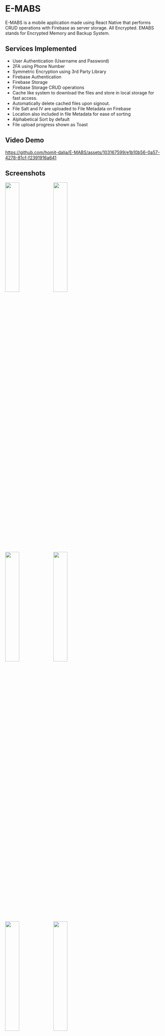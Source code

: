 # E-MABS
E-MABS is a mobile application made using React Native that performs CRUD operations with Firebase as server storage. All Encrypted. EMABS stands for Encrypted Memory and Backup System.

## Services Implemented
- User Authentication (Username and Password)
- 2FA using Phone Number
- Symmetric Encryption using 3rd Party Library
- Firebase Authentication
- Firebase Storage
- Firebase Storage CRUD operations
- Cache like system to download the files and store in local storage for fast access.
- Automatically delete cached files upon signout.
- File Salt and IV are uploaded to File Metadata on Firebase
- Location also included in file Metadata for ease of sorting
- Alphabetical Sort by default
- File upload progress shown as Toast

## Video Demo
https://github.com/homit-dalia/E-MABS/assets/103167599/e1b10b56-0a57-4278-81cf-f2391916a641

## Screenshots
<p float="center">
  <img src="https://github.com/homit-dalia/E-MABS/assets/103167599/8190c77c-3e25-4095-b16b-2d6cbf44dd37" width="30%" />
  <img src="https://github.com/homit-dalia/E-MABS/assets/103167599/5996c034-36f9-4d60-95fc-e03b58fb8473" width="30%" /> 
</p>
<p float="center">
  <img src="https://github.com/homit-dalia/E-MABS/assets/103167599/ec15db8c-c11c-40f7-99c1-3dd421b46621" width="30%" />
  <img src="https://github.com/homit-dalia/E-MABS/assets/103167599/de91ee0b-22e6-49d7-8f3d-eb7a3f31cc4b" width="30%" /> 
</p>
<p float="center">
  <img src="https://github.com/homit-dalia/E-MABS/assets/103167599/a399f5c1-8b74-4973-af83-f99a9d3de332" width="30%" />
  <img src="https://github.com/homit-dalia/E-MABS/assets/103167599/40e879a2-0747-464a-ac40-75bbdc2e0ffd" width="30%" /> 
</p>
<p float="center">
  <img src="https://github.com/homit-dalia/E-MABS/assets/103167599/f0381e51-2f03-4e12-acf4-652b89db3e0e" width="30%" />
  <img src="https://github.com/homit-dalia/E-MABS/assets/103167599/442c8545-3d3b-4d69-9134-d8677c58c712" width="30%" /> 
</p>
<p float="center">
  <img src="https://github.com/homit-dalia/E-MABS/assets/103167599/c17ca0b6-4963-4c68-862c-b8d679749651" width="30%" />
  <img src="https://github.com/homit-dalia/E-MABS/assets/103167599/8590bcba-9994-42a9-bfd1-54468ccd382d" width="30%" /> 
</p>
<p float="center">
  <img src="https://github.com/homit-dalia/E-MABS/assets/103167599/e72c1548-d2df-421b-9d36-404076e7c57f" width="30%" />
  <img src="https://github.com/homit-dalia/E-MABS/assets/103167599/03537d6e-f5ae-41e6-bda2-340192b12b66" width="30%" /> 
</p>
<p float="center">
  <img src="https://github.com/homit-dalia/E-MABS/assets/103167599/7f2505af-8387-4c1b-b0ab-a4bda99c3cad" width="80%" />
</p>
<p float="center">
  <img src="https://github.com/homit-dalia/E-MABS/assets/103167599/0eed0479-6312-4cf2-9dbc-f5e26e776906" width="80%" />
</p>
<p float="center">
  <img src="https://github.com/homit-dalia/E-MABS/assets/103167599/e8da4fe4-7324-40e2-a894-e0a5b4cd25e1" width="80%" />
</p>
